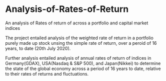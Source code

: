 # Analysis-of-Rates-of-Return
An analysis of Rates of return of across a portfolio and capital market indices

The project entailed analysis of the weighted rate of return in a portfolio purely made up stock unsing the simple rate of return, over a peroid of 16 years, to date (20th July 2020).

Further analysis entailed analysis of annual rates of return of indices in Germany(GDAX), USA(Nasdaq & S&P 500), and Japan(Nikkei) to determine the state of the global economy across a period of 16 years to date, relative to their rates of returns and fluctuations.
